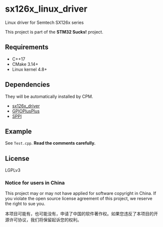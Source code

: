 # sx126x_linux_driver
Linux driver for Semtech SX126x series

This project is part of the **STM32 Sucks!** project.

## Requirements
- C++17
- CMake 3.14+
- Linux kernel 4.8+

## Dependencies
They will be automatically installed by CPM.
- [sx126x_driver](https://github.com/YukiWorkshop/sx126x_driver)
- [GPIOPlusPlus](https://github.com/YukiWorkshop/GPIOPlusPlus)
- [SPPI](https://github.com/YukiWorkshop/SPPI)

## Example
See `Test.cpp`. **Read the comments carefully.**

## License
LGPLv3

### Notice for users in China
This project may or may not have applied for software copyright in China. If you violate the open source license agreement of this project, we reserve the right to sue you.

本项目可能有，也可能没有，申请了中国的软件著作权。如果您违反了本项目的开源许可协议，我们将保留起诉您的权利。
